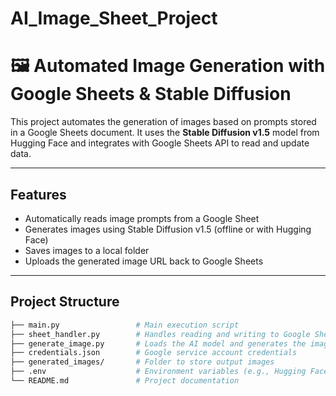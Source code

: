 # AI_Image_Sheet_Project


# 🖼️ Automated Image Generation with Google Sheets & Stable Diffusion

This project automates the generation of images based on prompts stored in a Google Sheets document. It uses the **Stable Diffusion v1.5** model from Hugging Face and integrates with Google Sheets API to read and update data.

---

##  Features

-  Automatically reads image prompts from a Google Sheet  
-  Generates images using Stable Diffusion v1.5 (offline or with Hugging Face)  
-  Saves images to a local folder  
-  Uploads the generated image URL back to Google Sheets  

---

##  Project Structure

```bash
├── main.py                 # Main execution script
├── sheet_handler.py        # Handles reading and writing to Google Sheets
├── generate_image.py       # Loads the AI model and generates the image
├── credentials.json        # Google service account credentials
├── generated_images/       # Folder to store output images
├── .env                    # Environment variables (e.g., Hugging Face token)
└── README.md               # Project documentation
